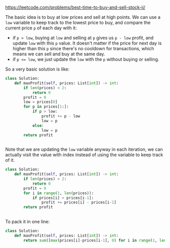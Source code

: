 https://leetcode.com/problems/best-time-to-buy-and-sell-stock-ii/

The basic idea is to buy at low prices and sell at high points. We can use a `low` variable to keep track to the lowest price to buy, and compare the current price `p` of each day with it:
- if `p > low`, buying at `low` and selling at `p` gives us `p - low` profit, and update `low` with this `p` value. It doesn't matter if the price for next day is higher than this `p` since there's no cooldown for transactions, which means we can sell and buy at the same day.
- if `p <= low`, we just update the `low` with the `p` without buying or selling.

So a very basic solution is like:

```python
class Solution:
    def maxProfit(self, prices: List[int]) -> int:
        if len(prices) < 2:
            return 0
        profit = 0
        low = prices[0]
        for p in prices[1:]:
            if p > low:
                profit += p - low
                low = p
            else:
                low = p
        return profit
    
```

Note that we are updating the  `low` variable anyway in each iteration, we can actually visit the value with index instead of using the variable to keep track of it.

```python
class Solution:
    def maxProfit(self, prices: List[int]) -> int:
        if len(prices) < 2:
            return 0
        profit = 0
        for i in range(1, len(prices)):
            if prices[i] > prices[i-1]:
                profit += prices[i] - prices[i-1]
        return profit
    
```

To pack it in one line:

```python
class Solution:
    def maxProfit(self, prices: List[int]) -> int:
        return sum([max(prices[i]-prices[i-1], 0) for i in range(1, len(prices))])
```

